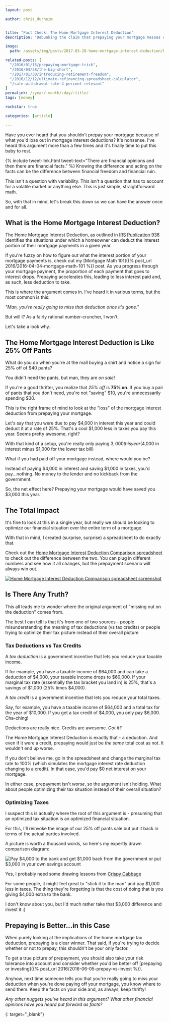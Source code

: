 ```yaml
---
layout: post

author: chris_durheim


title: "Fact Check: The Home Mortgage Interest Deduction"
description: "Debunking the claim that prepaying your mortgage messes up your taxes."

image:
  path: /assets/img/posts/2017-03-20-home-mortgage-interest-deduction/home-mortgage-interest-deduction.jpg

related-posts: [
  "/2016/01/15/prepaying-mortgage-trick",
  "/2016/04/28/the-big-short",
  "/2017/01/30/introducing-retirement-freedom",
  "/2016/12/12/ultimate-refinancing-spreadsheet-calculator",
  "/safe-withdrawal-rate-4-percent-relevant"
]
permalink: /:year/:month/:day/:title/
tags: [money]

rockstar: true

categories: [article]

---
```


Have you ever heard that you shouldn't prepay your mortgage because of what you'd lose out in mortgage interest deductions? It's nonsense. I've heard this argument more than a few times and it's finally time to put this baby to rest.

{% include tweet-link.html tweet-text="There are financial opinions and then there are financial facts." %} Knowing the difference and acting on the facts can be the difference between financial freedom and financial ruin.

This isn't a question with variability. This isn't a question that has to account for a volatile market or anything else. This is just simple, straightforward math.

So, with that in mind, let's break this down so we can have the answer once and for all.

## What is the Home Mortgage Interest Deduction?

The Home Mortgage Interest Deduction, as outlined in [IRS Publication 936](https://www.irs.gov/publications/p936/ar02.html) identifies the situations under which a homeowner can deduct the interest portion of their mortgage payments in a given year.

If you're fuzzy on how to figure out what the interest portion of your mortgage payments is, check out my [Mortgage Math 101]({% post_url 2016/2016-04-04-mortgage-math-101 %}) post. As you progress through your mortgage payment, the proportion of each payment that goes to interest drops. Prepaying accelerates this, leading to less interest paid and, as such, less deduction to take.

This is where the argument comes in. I've heard it in various terms, but the most common is this:

_"Man, you're really going to miss that deduction once it's gone."_

But will I? As a fairly rational number-cruncher, I won't.

Let's take a look why.

## The Home Mortgage Interest Deduction is Like 25% Off Pants

What do you do when you're at the mall buying a shirt and notice a sign for 25% off of $40 pants?

You didn't need the pants, but man, they are _on sale_!

If you're a good thrifter, you realize that _25% off_ is __75% on__. If you buy a pair of pants that you don't need, you're not "saving" $10, you're unnecessarily spending $30.

This is the right frame of mind to look at the "loss" of the mortgage interest deduction from prepaying your mortgage.

Let's say that you were due to pay $4,000 in interest this year and could deduct it at a rate of 25%. That's a cool $1,000 less in taxes you pay this year. Seems pretty awesome, right?

With that kind of a setup, you're really only paying $3,000 this year ($4,000 in interest minus $1,000 for the lower tax bill)

What if you had paid off your mortgage instead, where would you be?

Instead of paying $4,000 in interest and saving $1,000 in taxes, you'd pay...nothing. No money to the lender and no kickback from the government.

So, the net effect here? Prepaying your mortgage would have saved you $3,000 this year.

## The Total Impact

It's fine to look at this in a single year, but really we should be looking to optimize our financial situation over the entire term of a mortgage.

With that in mind, I created (surprise, surprise) a spreadsheet to do exactly that.

Check out the [Home Mortgage Interest Deduction Comparison spreadsheet][spreadsheet-link] to check out the difference between the two. You can plug in different numbers and see how it all changes, but the prepayment scenario will always win out.

[![Home Mortgage Interest Deduction Comparison spreadsheet screenshot]({{site.url}}/assets/img/posts/2017-03-20-home-mortgage-interest-deduction/home-mortgage-interest-deduction-comparison-spreadsheet.jpg)][spreadsheet-link]

## Is There Any Truth?

This all leads me to wonder where the original argument of "missing out on the deduction" comes from.

The best I can tell is that it's from one of two sources - people misunderstanding the meaning of tax deductions (vs tax credits) or people trying to optimize their tax picture instead of their overall picture

### Tax Deductions vs Tax Credits

A _tax deduction_ is a government incentive that lets you reduce your taxable income.

If for example, you have a taxable income of $64,000 and can take a deduction of $4,000, your taxable income drops to $60,000. If your marginal tax rate (essentially the tax bracket you land in) is 25%, that's a savings of $1,000 (25% times $4,000).

A _tax credit_ is a government incentive that lets you reduce your total taxes.

Say, for example, you have a taxable income of $64,000 and a total tax for the year of $10,000. If you get a tax credit of $4,000, you only pay $6,000. Cha-ching!

Deductions are really nice. Credits are awesome. _Got it?_

The Home Mortgage Interest Deduction is exactly that - a deduction. And even if it were a credit, prepaying would just be _the same_ total cost as not. It wouldn't end up worse.

If you don't believe me, go in the spreadsheet and change the marginal tax rate to 100% (which simulates the mortgage interest rate deduction changing to a credit). In that case, you'd pay $0 net interest on your mortgage.

In either case, prepayment isn't _worse_, so the argument isn't holding. What about people optimizing their tax situation instead of their overall situation?

### Optimizing Taxes

I suspect this is actually where the root of this argument is - presuming that an optimized tax situation is an optimized financial situation.

For this, I'll reinvoke the image of our 25% off pants sale but put it back in terms of the actual parties involved.

A picture is worth a thousand words, so here's my expertly drawn comparison diagram:

![Pay $4,000 to the bank and get $1,000 back from the government or put $3,000 in your own savings account]({{site.url}}/assets/img/posts/2017-03-20-home-mortgage-interest-deduction/optimizing-taxes-vs-overall.jpg)

<div class="caption">Yes, I probably need some drawing lessons from <a href="http://www.crispycabbage.com" target="_blank">Crispy Cabbage</a></div>

For some people, it might feel great to "stick it to the man" and pay $1,000 less in taxes. The thing they're forgetting is that the cost of doing that is you giving $4,000 extra to the bank.

I don't know about you, but I'd much rather take that $3,000 difference and invest it :)

## Prepaying is Better...in this Case

When purely looking at the implications of the home mortgage tax deduction, prepaying is a clear winner. That said, if you're trying to decide whether or not to prepay, this shouldn't be your only factor.

To get a true picture of prepayment, you should also take your risk tolerance into account and consider whether you'd be better off [prepaying or investing]({% post_url 2016/2016-06-05-prepay-vs-invest %}).

Anyhow, next time someone tells you that you're really going to miss your deduction when you're done paying off your mortgage, you know where to send them. Keep the facts on your side and, as always, keep thrifty!

_Any other nuggets you've heard in this argument? What other financial opinions have you heard put forward as facts?_

[spreadsheet-link]: https://docs.google.com/spreadsheets/d/1TynEIv32oA5Y3aGBeQHTItw4dOI_DEtKvnwRL8z6V64/copy
{: target="_blank"}
